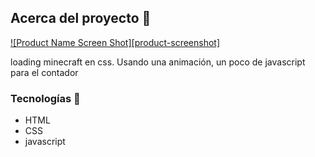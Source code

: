 ## Acerca del proyecto 🚀

[![Product Name Screen Shot][product-screenshot]](https://i.ibb.co/BfQChsY/minecraft-1.gif)

loading minecraft en css. Usando una animación, un poco de javascript para el contador

### Tecnologías 🔧

* HTML
* CSS
* javascript
